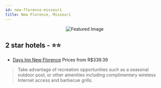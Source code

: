```yaml
---
id: new-florence-missouri
title: New Florence, Missouri
---
```


<center><img src="https://i.travelapi.com/hotels/1000000/790000/789200/789147/de24fa2d_z.jpg" alt="Featured Image" /></center>


##  2 star hotels - ⭐️⭐️

-    [Days Inn New Florence](https://us.hurb.com/hotels/new-florence/days-inn-new-florence-JNP-JP849480?cmp=18055) Prices from R$339.39
   > Take advantage of recreation opportunities such as a seasonal outdoor pool, or other amenities including complimentary wireless Internet access and barbecue grills.
